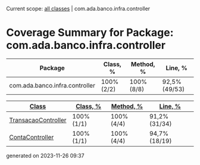 Current scope: [all classes](../index_SORT_BY_LINE.md) | com.ada.banco.infra.controller

Coverage Summary for Package: com.ada.banco.infra.controller
============================================================

| Package | Class, % | Method, % | Line, % |
| --- | --- | --- | --- |
| com.ada.banco.infra.controller | 100% (2/2) | 100% (8/8) | 92,5% (49/53) |

  
  

| [Class](index.md) | [Class, %](index_SORT_BY_CLASS.md) | [Method, %](index_SORT_BY_METHOD.md) | [Line, %](index_SORT_BY_LINE_DESC.md) |
| --- | --- | --- | --- |
| [TransacaoController](sources/source-2.md) | 100% (1/1) | 100% (4/4) | 91,2% (31/34) |
| [ContaController](sources/source-1.md) | 100% (1/1) | 100% (4/4) | 94,7% (18/19) |


generated on 2023-11-26 09:37